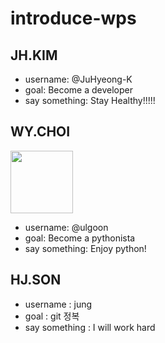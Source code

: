 # introduce-wps

## JH.KIM

- username: @JuHyeong-K
- goal: Become a developer
- say something: Stay Healthy!!!!!

## WY.CHOI

<img src="https://avatars.githubusercontent.com/u/13392227?s=88&u=a33bbf3005be8d2dfd56d037128b41c617c2c707&v=4" height="100px" width="100px">

- username: @ulgoon
- goal: Become a pythonista
- say something: Enjoy python!

## HJ.SON

- username : jung
- goal : git 정복
- say something : I will work hard

